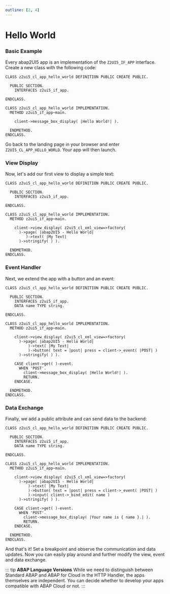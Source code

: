 ```yaml
---
outline: [2, 4]
---
```

# Hello World

### Basic Example
Every abap2UI5 app is an implementation of the `Z2UI5_IF_APP` interface. Create a new class with the following code:
```abap
CLASS z2ui5_cl_app_hello_world DEFINITION PUBLIC CREATE PUBLIC.

  PUBLIC SECTION.
    INTERFACES z2ui5_if_app.

ENDCLASS.

CLASS z2ui5_cl_app_hello_world IMPLEMENTATION.
  METHOD z2ui5_if_app~main.

    client->message_box_display( |Hello World!| ).
    
  ENDMETHOD.
ENDCLASS.
```
Go back to the landing page in your browser and enter `Z2UI5_CL_APP_HELLO_WORLD`. Your app will then launch.

### View Display
Now, let's add our first view to display a simple text:
```abap
CLASS z2ui5_cl_app_hello_world DEFINITION PUBLIC CREATE PUBLIC.

  PUBLIC SECTION.
    INTERFACES z2ui5_if_app.

ENDCLASS.

CLASS z2ui5_cl_app_hello_world IMPLEMENTATION.
  METHOD z2ui5_if_app~main.

    client->view_display( z2ui5_cl_xml_view=>factory(
      )->page( |abap2UI5 - Hello World|
         )->text( |My Text|
      )->stringify( ) ).

  ENDMETHOD.
ENDCLASS.
```

### Event Handler
Next, we extend the app with a button and an event:
```abap
CLASS z2ui5_cl_app_hello_world DEFINITION PUBLIC CREATE PUBLIC.

  PUBLIC SECTION.
    INTERFACES z2ui5_if_app.
    DATA name TYPE string.

ENDCLASS.

CLASS z2ui5_cl_app_hello_world IMPLEMENTATION.
  METHOD z2ui5_if_app~main.

    client->view_display( z2ui5_cl_xml_view=>factory(
      )->page( |abap2UI5 - Hello World|
          )->text( |My Text|
          )->button( text = |post| press = client->_event( |POST| )
      )->stringify( ) ).

    CASE client->get( )-event.
      WHEN 'POST'.
        client->message_box_display( |Hello World!| ).
        RETURN.
    ENDCASE.

  ENDMETHOD.
ENDCLASS.
```

### Data Exchange
Finally, we add a public attribute and can send data to the backend:
```abap
CLASS z2ui5_cl_app_hello_world DEFINITION PUBLIC CREATE PUBLIC.

  PUBLIC SECTION.
    INTERFACES z2ui5_if_app.
    DATA name TYPE string.

ENDCLASS.

CLASS z2ui5_cl_app_hello_world IMPLEMENTATION.
  METHOD z2ui5_if_app~main.

    client->view_display( z2ui5_cl_xml_view=>factory(
      )->page( |abap2UI5 - Hello World|
          )->text( |My Text|
          )->button( text = |post| press = client->_event( |POST| )
          )->input( client->_bind_edit( name )
      )->stringify( ) ).

    CASE client->get( )-event.
      WHEN 'POST'.
        client->message_box_display( |Your name is { name }.| ).
        RETURN.
    ENDCASE.

  ENDMETHOD.
ENDCLASS.
```
And that's it! Set a breakpoint and observe the communication and data updates. Now you can easily play around and further modify the view, event and data exchange.

::: tip **ABAP Language Versions**
While we need to distinguish between Standard ABAP and ABAP for Cloud in the HTTP Handler, the apps themselves are independent. You can decide whether to develop your apps compatible with ABAP Cloud or not.
:::
